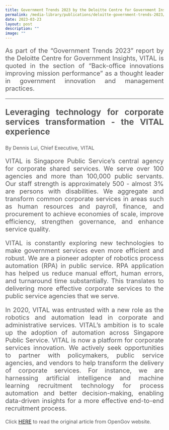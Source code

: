 ```yaml
---
title: Government Trends 2023 by the Deloitte Centre for Government Insights
permalink: /media-library/publications/deloitte-government-trends-2023/
date: 2023-03-23
layout: post
description: ""
image: ""
---
```

<p style="font-size: 20px;color:#585858;text-align:justify;">       
As part of the “Government Trends 2023” report by the&nbsp;Deloitte Centre for Government Insights, VITAL is quoted in the section of “Back-office innovations improving mission performance” as a thought leader in government innovation and management practices.</p>
<hr style="height: 1px; width: 100%; margin:0 auto;line-height:1px;background-color: #585858; border:0 none;">

<p style="font-size: 26px;color:#585858;text-align:justify;">
	<b>Leveraging technology for corporate services transformation - the VITAL experience</b>
</p>

<div style="font-size: 16px;color:#585858;text-align:justify;">
By Dennis Lui, Chief Executive, VITAL</div>

<p style="font-size: 20px;color:#585858;text-align:justify;">
VITAL is Singapore Public Service’s central agency for corporate shared services. We serve over 100 agencies and more than 100,000 public servants. Our staff strength is approximately 500 - almost 3% are persons with disabilities. We aggregate and transform common corporate services in areas such as human resources and payroll, finance, and procurement to achieve economies of scale, improve efficiency, strengthen governance, and enhance service quality.</p>

<p style="font-size: 20px;color:#585858;text-align:justify;">
VITAL is constantly exploring new technologies to make government services even more efficient and robust. We are a pioneer adopter of robotics process automation (RPA) in public service. RPA application has helped us reduce manual effort, human errors, and turnaround time substantially. This translates to delivering more effective corporate services to the public service agencies that we serve.</p>

<p style="font-size: 20px;color:#585858;text-align:justify;">
In 2020, VITAL was entrusted with a new role as the robotics and automation lead in corporate and administrative services. VITAL’s ambition is to scale up the adoption of automation across Singapore Public Service. VITAL is now a platform for corporate services innovation. We actively seek opportunities to partner with policymakers, public service agencies, and vendors to help transform the delivery of corporate services. For instance, we are harnessing artificial intelligence and machine learning recruitment technology for process automation and better decision-making, enabling data-driven insights for a more effective end-to-end recruitment process.</p>

<p style="font-size: 16px;color:#585858;text-align:justify;">
Click <a href="https://opengovasia.com/exclusive-modernising-transforming-and-digitalising-corporate-shared-services-in-the-singapore-public-service/"> HERE</a> to read the original article from OpenGov website.
</p>
